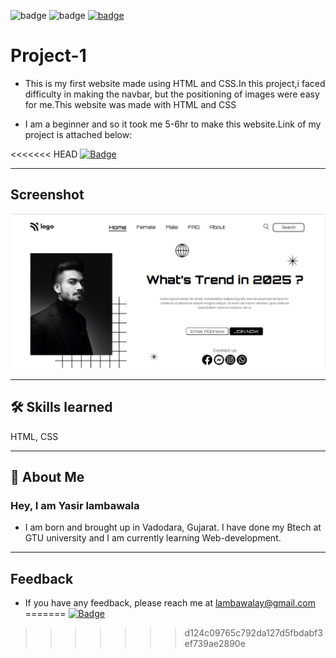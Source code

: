 ![badge](https://img.shields.io/badge/MADE%20WITH-HTML%20%26%20CSS-blue)
![badge](https://img.shields.io/badge/TIME%20TAKEN-3--4hrs-red)
[![badge](https://img.shields.io/badge/SEE%20DEMO%20-VISIT-green)](https://project1-25722.netlify.app/)

# Project-1

- This is my first website made using HTML and CSS.In this project,i faced difficulty in making the navbar, but the positioning of images were easy for me.This website was made with HTML and CSS

- I am a beginner and so it took me 5-6hr to make this website.Link of my project is attached below:

<<<<<<< HEAD
[![Badge](https://img.shields.io/badge/Project--1-My%20first%20website-orange)](https://project1-25722.netlify.app/)

---

## Screenshot

![App Screenshot](./assets/project1_image.png)

---

## 🛠 Skills learned

HTML, CSS

---

## 🚀 About Me

### Hey, I am Yasir lambawala

- I am born and brought up in Vadodara, Gujarat. I have done my Btech at GTU university and I am currently learning Web-development.

---

## Feedback

- If you have any feedback, please reach me at lambawalay@gmail.com
=======
[![Badge](https://img.shields.io/badge/Link-Project--1-orange)
](https://project1-25722.netlify.app/)

>>>>>>> d124c09765c792da127d5fbdabf3ef739ae2890e
